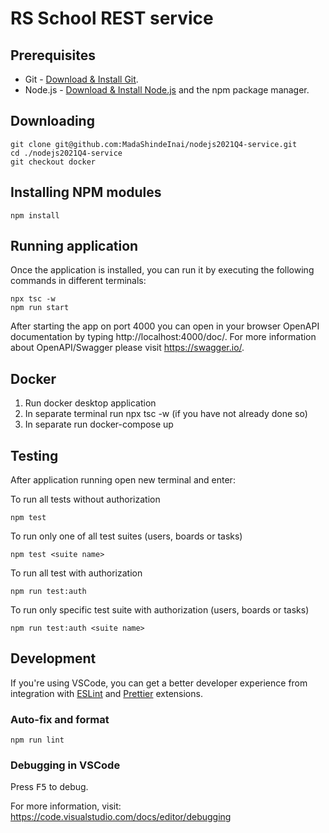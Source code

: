 # RS School REST service

## Prerequisites

- Git - [Download & Install Git](https://git-scm.com/downloads).
- Node.js - [Download & Install Node.js](https://nodejs.org/en/download/) and the npm package manager.

## Downloading

```
git clone git@github.com:MadaShindeInai/nodejs2021Q4-service.git
cd ./nodejs2021Q4-service
git checkout docker
```

## Installing NPM modules

```
npm install
```

## Running application
Once the application is installed, you can run it by executing the following commands in different terminals:
```
npx tsc -w
npm run start
```

After starting the app on port 4000 you can open
in your browser OpenAPI documentation by typing http://localhost:4000/doc/.
For more information about OpenAPI/Swagger please visit https://swagger.io/.

## Docker
1) Run docker desktop application
2) In separate terminal run npx tsc -w (if you have not already done so)
3) In separate run docker-compose up

## Testing

After application running open new terminal and enter:

To run all tests without authorization

```
npm test
```

To run only one of all test suites (users, boards or tasks)

```
npm test <suite name>
```

To run all test with authorization

```
npm run test:auth
```

To run only specific test suite with authorization (users, boards or tasks)

```
npm run test:auth <suite name>
```

## Development

If you're using VSCode, you can get a better developer experience from integration with [ESLint](https://marketplace.visualstudio.com/items?itemName=dbaeumer.vscode-eslint) and [Prettier](https://marketplace.visualstudio.com/items?itemName=esbenp.prettier-vscode) extensions.

### Auto-fix and format

```
npm run lint
```

### Debugging in VSCode

Press <kbd>F5</kbd> to debug.

For more information, visit: https://code.visualstudio.com/docs/editor/debugging
